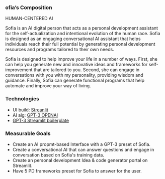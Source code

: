 ### ofia’s Composition

HUMAN-CENTERED AI

Sofia is an AI digital person that acts as a personal development assistant for the self-actualization and intentional evolution of the human race. Sofia is designed as an engaging conversational AI assistant that helps individuals reach their full potential by generating personal development resources and programs tailored to their own needs. 

Sofia is designed to help improve your life in a number of ways. First, she can help you generate new and innovative ideas and frameworks for self-improvement that are tailored to you. Second, she can engage in conversations with you with my personality, providing wisdom and guidance. Finally, Sofia can generate functional programs that help automate and improve your way of living.


### Technologies

- UI build: [Streanlit](https://docs.streamlit.io/library/get-started)
- AI alg: [GPT-3 OPENAI](https://beta.openai.com/docs/introduction)
- [GPT-3 Streamlit boilerplate](https://lablab.ai/t/gpt3-streamlit)

### Measurable Goals
- Create an AI propmt-based Interface with a GPT-3 preset of Sofia. 
- Create a conversational AI that can answer questions and engage in conversation based on Sofia's training data.
- Create an personal development Idea & code generator portal on Streamlit.
- Have 5 PD frameworks preset for Sofia to answer for the user.

